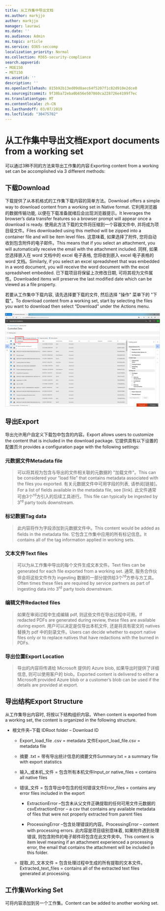 ```yaml
---
title: 从工作集中导出文档
ms.author: markjjo
author: markjjo
manager: laurawi
ms.date: ''
ms.audience: Admin
ms.topic: article
ms.service: O365-seccomp
localization_priority: Normal
ms.collection: M365-security-compliance
search.appverid:
- MOE150
- MET150
ms.assetid: ''
description: ''
ms.openlocfilehash: 815b92b13ed09d8aec64f5207f1c82d910e2dce0
ms.sourcegitcommit: 9f38ba72eba0b656e507860ca228726e4199f7ec
ms.translationtype: MT
ms.contentlocale: zh-CN
ms.lasthandoff: 03/07/2019
ms.locfileid: "30475702"
---
```

# <a name="export-documents-from-a-working-set"></a><span data-ttu-id="af725-102">从工作集中导出文档</span><span class="sxs-lookup"><span data-stu-id="af725-102">Export documents from a working set</span></span>

<span data-ttu-id="af725-103">可以通过3种不同的方法来导出工作集的内容:</span><span class="sxs-lookup"><span data-stu-id="af725-103">Exporting content from a working set can be accomplished via 3 different methods:</span></span>

## <a name="download"></a><span data-ttu-id="af725-104">下载</span><span class="sxs-lookup"><span data-stu-id="af725-104">Download</span></span>

<span data-ttu-id="af725-105">下载提供了从本机格式的工作集下载内容的简单方法。</span><span class="sxs-lookup"><span data-stu-id="af725-105">Download offers a simple way to download content from a working set in Native format.</span></span> <span data-ttu-id="af725-106">它利用浏览器的数据传输功能, 以便在下载准备就绪后会出现浏览器提示。</span><span class="sxs-lookup"><span data-stu-id="af725-106">It leverages the browser’s data transfer features so a browser prompt will appear once a download is ready.</span></span> <span data-ttu-id="af725-107">使用此方法下载的文件将压缩到一个容器文件中, 并将成为项目级文件。</span><span class="sxs-lookup"><span data-stu-id="af725-107">Files downloaded using this method will be zipped into a container file and will be item level files.</span></span> <span data-ttu-id="af725-108">这意味着, 如果选择了附件, 您将自动收到包含附件的电子邮件。</span><span class="sxs-lookup"><span data-stu-id="af725-108">This means that if you select an attachment, you will automatically receive the email with the attachment included.</span></span> <span data-ttu-id="af725-109">同样, 如果您选择嵌入在 word 文档中的 excel 电子表格, 您将收到嵌入 excel 电子表格的 word 文档。</span><span class="sxs-lookup"><span data-stu-id="af725-109">Similarly, if you select an excel spreadsheet that was embedded in a word document, you will receive the word document with the excel spreadsheet embedded.</span></span> <span data-ttu-id="af725-110">已下载项目将保留上次修改日期, 可将其视为文件属性。</span><span class="sxs-lookup"><span data-stu-id="af725-110">Downloaded items will preserve the last modified date which can be viewed as a file property.</span></span>

<span data-ttu-id="af725-111">若要从工作集中下载内容, 请先选择要下载的文件, 然后选择 "操作" 菜单下的 "下载"。</span><span class="sxs-lookup"><span data-stu-id="af725-111">To download content from a working set, start by selecting the files you want to download then select “Download” under the Actions menu.</span></span>

![自动生成的计算机说明的屏幕截图](../media/eDiscoDownload.png)

## <a name="export"></a><span data-ttu-id="af725-113">导出</span><span class="sxs-lookup"><span data-stu-id="af725-113">Export</span></span>

<span data-ttu-id="af725-114">导出允许用户自定义下载包中包含的内容。</span><span class="sxs-lookup"><span data-stu-id="af725-114">Export allows users to customize the content that is included in the download package.</span></span> <span data-ttu-id="af725-115">它提供具有以下设置的配置页:</span><span class="sxs-lookup"><span data-stu-id="af725-115">It provides a configuration page with the following settings:</span></span>

### <a name="metadata-file"></a><span data-ttu-id="af725-116">元数据文件</span><span class="sxs-lookup"><span data-stu-id="af725-116">Metadata file</span></span>

> <span data-ttu-id="af725-117">可以将其视为包含与导出的文件相关联的元数据的 "加载文件"。</span><span class="sxs-lookup"><span data-stu-id="af725-117">This can be considered your “load file” that contains metadata associated with the files you exported.</span></span> <span data-ttu-id="af725-118">有关元数据文件中可用字段的列表, 请参阅\[链接\]。</span><span class="sxs-lookup"><span data-stu-id="af725-118">For a list of fields available in the metadata file, see \[link\].</span></span> <span data-ttu-id="af725-119">此文件通常可由3个<sup>rd</sup>方引入的后续工具进行。</span><span class="sxs-lookup"><span data-stu-id="af725-119">This file can typically be ingested by 3<sup>rd</sup> party tools downstream.</span></span>

### <a name="tag-data"></a><span data-ttu-id="af725-120">标记数据</span><span class="sxs-lookup"><span data-stu-id="af725-120">Tag data</span></span>

> <span data-ttu-id="af725-121">此内容将作为字段添加到元数据文件中。</span><span class="sxs-lookup"><span data-stu-id="af725-121">This content would be added as fields in the metadata file.</span></span> <span data-ttu-id="af725-122">它包含工作集中应用的所有标记信息。</span><span class="sxs-lookup"><span data-stu-id="af725-122">It contains all of the tag information applied in working sets.</span></span>

### <a name="text-files"></a><span data-ttu-id="af725-123">文本文件</span><span class="sxs-lookup"><span data-stu-id="af725-123">Text files</span></span>

> <span data-ttu-id="af725-124">可以为从工作集中导出的每个文件生成文本文件。</span><span class="sxs-lookup"><span data-stu-id="af725-124">Text files can be generated for each file exported from a working set.</span></span> <span data-ttu-id="af725-125">通常, 服务合作伙伴会将这些文件作为 ingesting 数据的一部分提供给3个<sup>rd</sup>方参与方工具。</span><span class="sxs-lookup"><span data-stu-id="af725-125">Often times these files are required by service partners as part of ingesting data into 3<sup>rd</sup> party tools downstream.</span></span>

### <a name="redacted-files"></a><span data-ttu-id="af725-126">编辑文件</span><span class="sxs-lookup"><span data-stu-id="af725-126">Redacted files</span></span>

> <span data-ttu-id="af725-127">如果在审阅过程中生成编辑 pdf, 则这些文件在导出过程中可用。</span><span class="sxs-lookup"><span data-stu-id="af725-127">If redacted PDFs are generated during review, these files are available during export.</span></span> <span data-ttu-id="af725-128">用户可以决定是仅导出本机文件, 还是将具有密文的 natives 替换为 pdf 中的刻录文件。</span><span class="sxs-lookup"><span data-stu-id="af725-128">Users can decide whether to export native files only or to replace natives that have redactions with the burned in PDFs.</span></span>

### <a name="export-location"></a><span data-ttu-id="af725-129">导出位置</span><span class="sxs-lookup"><span data-stu-id="af725-129">Export Location</span></span>

> <span data-ttu-id="af725-130">导出的内容将传递给 Microsoft 提供的 Azure blob, 如果导出时提供了详细信息, 则可以使用客户的 blob。</span><span class="sxs-lookup"><span data-stu-id="af725-130">Exported content is delivered to either a Microsoft provided Azure blob or a customer’s blob can be used if the details are provided at export.</span></span>

## <a name="export-structure"></a><span data-ttu-id="af725-131">导出结构</span><span class="sxs-lookup"><span data-stu-id="af725-131">Export Structure</span></span>

<span data-ttu-id="af725-132">从工作集导出内容时, 将按以下结构组织内容。</span><span class="sxs-lookup"><span data-stu-id="af725-132">When content is exported from a working set, the content is organized in the following structure.</span></span>

  - <span data-ttu-id="af725-133">根文件夹–下载 ID</span><span class="sxs-lookup"><span data-stu-id="af725-133">Root folder – Download ID</span></span>
    
      - <span data-ttu-id="af725-134">Export\_load\_file .csv = metadata 文件</span><span class="sxs-lookup"><span data-stu-id="af725-134">Export\_load\_file.csv = metadata file</span></span>
    
      - <span data-ttu-id="af725-135">摘要 .txt = 带有导出统计信息的摘要文件</span><span class="sxs-lookup"><span data-stu-id="af725-135">Summary.txt = a summary file with export statistics</span></span>
    
      - <span data-ttu-id="af725-136">输入\_或本机\_文件 = 包含所有本机文件</span><span class="sxs-lookup"><span data-stu-id="af725-136">Input\_or native\_files = contains all native files</span></span>
    
      - <span data-ttu-id="af725-137">错误\_文件 = 包含导出中包含的任何错误文件</span><span class="sxs-lookup"><span data-stu-id="af725-137">Error\_files = contains any error files included in the export</span></span>
        
          - <span data-ttu-id="af725-138">ExtractionError –包含未从父文件正确提取的任何可用文件元数据的 csv</span><span class="sxs-lookup"><span data-stu-id="af725-138">ExtractionError – a csv that contains any available metadata of files that were not properly extracted from parent files</span></span>
        
          - <span data-ttu-id="af725-139">ProcessingError –包含处理错误的内容。</span><span class="sxs-lookup"><span data-stu-id="af725-139">ProcessingError – content with processing errors.</span></span> <span data-ttu-id="af725-140">此内容是项目级别意味着, 如果附件遇到处理错误, 则包含附件的电子邮件将包含在此文件夹中。</span><span class="sxs-lookup"><span data-stu-id="af725-140">This content is item level meaning if an attachment experienced a processing error, the email that contains the attachment will be included in this folder.</span></span>
    
      - <span data-ttu-id="af725-141">提取\_的\_文本文件 = 包含处理过程中生成的所有提取的文本文件。</span><span class="sxs-lookup"><span data-stu-id="af725-141">Extracted\_text\_files = contains all of the extracted text files generated at processing.</span></span>

## <a name="working-set"></a><span data-ttu-id="af725-142">工作集</span><span class="sxs-lookup"><span data-stu-id="af725-142">Working Set</span></span>

<span data-ttu-id="af725-143">可将内容添加到另一个工作集。</span><span class="sxs-lookup"><span data-stu-id="af725-143">Content can be added to another working set.</span></span>